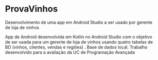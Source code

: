 # ProvaVinhos
Desenvolvimento de uma app em Android Studio a ser usado por gerente de loja de vinhos 


App de Android desenvolvida em Kotlin no Android Studio com o objetivo de ser usada para um gerente de loja de vinhos usando quatro tabelas de BD (vinhos, clientes, vendas e regiões) . Base de dados local. 
Trabalho desenvolvido para a avaliação da UC de Programação Avançada
